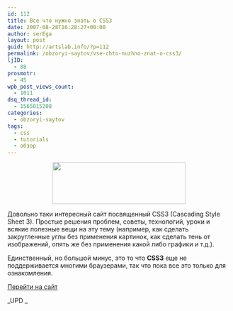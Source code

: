 ```yaml
---
id: 112
title: Все что нужно знать о CSS3
date: 2007-08-28T16:28:27+00:00
author: serEga
layout: post
guid: http://artslab.info/?p=112
permalink: /obzoryi-saytov/vse-chto-nuzhno-znat-o-css3/
ljID:
  - 88
prosmotr:
  - 45
wpb_post_views_count:
  - 1011
dsq_thread_id:
  - 1565015208
categories:
  - obzoryi-saytov
tags:
  - css
  - tutorials
  - обзор
---
```

<p style="text-align: center">
  <a href="http://googledrive.com/host/0B9lHVSSSdxdxd0hjdUdmRzY3Tjg/css3.jpg"><img src="http://googledrive.com/host/0B9lHVSSSdxdxd0hjdUdmRzY3Tjg/css3-300x94.jpg" alt="" title="css3" width="300" height="94" class="alignnone size-medium wp-image-1594" /></a>
</p>

Довольно таки интересный сайт посвященный CSS3 (Cascading Style Sheet 3). Простые решения проблем, советы, технологий, уроки и всякие полезные вещи на эту тему (например, как сделать закругленные углы без применения картинок, как сделать тень от изображений, опять же без применения какой либо графики и т.д.).

Единственный, но большой минус, это то что **CSS3** еще не поддерживается многими браузерами, так что пока все это только для ознакомления.

<a href="http://www.css3.info/" title="css3" target="_blank">Перейти на сайт</a>

_UPD _